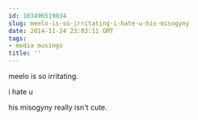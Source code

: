 ```yaml
---
id: 103496519034
slug: meelo-is-so-irritating-i-hate-u-his-misogyny
date: 2014-11-24 23:03:11 GMT
tags:
- media musings
title: ''
---
```

meelo is so irritating. 

i hate u

his misogyny really isn't cute. 